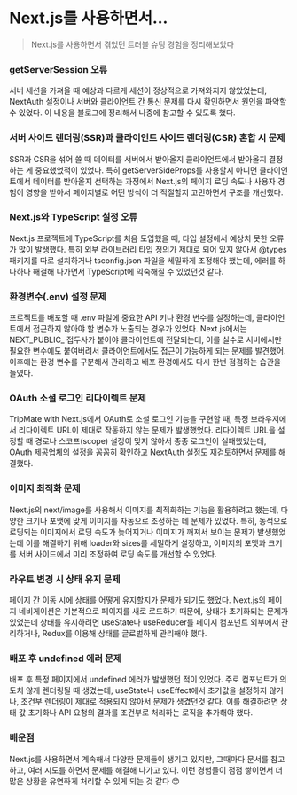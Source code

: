 # Next.js를 사용하면서...

> Next.js를 사용하면서 겪었던 트러블 슈팅 경험을 정리해보았다



### getServerSession 오류
서버 세션을 가져올 때 예상과 다르게 세션이 정상적으로 가져와지지 않았었는데, NextAuth 설정이나 서버와 클라이언트 간 통신 문제를 다시 확인하면서 원인을 파악할 수 있었다. 이 내용을 블로그에 정리해서 나중에 참고할 수 있도록 했다.


### 서버 사이드 렌더링(SSR)과 클라이언트 사이드 렌더링(CSR) 혼합 시 문제
SSR과 CSR을 섞어 쓸 때 데이터를 서버에서 받아올지 클라이언트에서 받아올지 결정하는 게 중요했었적이 있었다. 
특히 getServerSideProps를 사용할지 아니면 클라이언트에서 데이터를 받아올지 선택하는 과정에서 Next.js의 페이지 로딩 속도나 사용자 경험이 영향을 받아서 페이지별로 어떤 방식이 더 적절할지 고민하면서 구조를 개선했다.


### Next.js와 TypeScript 설정 오류
Next.js 프로젝트에 TypeScript를 처음 도입했을 때, 타입 설정에서 예상치 못한 오류가 많이 발생했다. 특히 외부 라이브러리 타입 정의가 제대로 되어 있지 않아서 @types 패키지를 따로 설치하거나 tsconfig.json 파일을 세밀하게 조정해야 했는데, 에러를 하나하나 해결해 나가면서 TypeScript에 익숙해질 수 있었던것 같다.

### 환경변수(.env) 설정 문제
프로젝트를 배포할 때 .env 파일에 중요한 API 키나 환경 변수를 설정하는데, 클라이언트에서 접근하지 않아야 할 변수가 노출되는 경우가 있었다. Next.js에서는 NEXT_PUBLIC_ 접두사가 붙어야 클라이언트에 전달되는데, 이를 실수로 서버에서만 필요한 변수에도 붙여버려서 클라이언트에서도 접근이 가능하게 되는 문제를 발견했어. 이후에는 환경 변수를 구분해서 관리하고 배포 환경에서도 다시 한번 점검하는 습관을 들였다.


### OAuth 소셜 로그인 리다이렉트 문제
TripMate with Next.js에서 OAuth로 소셜 로그인 기능을 구현할 때, 특정 브라우저에서 리다이렉트 URL이 제대로 작동하지 않는 문제가 발생했었다. 
리다이렉트 URL을 설정할 때 경로나 스코프(scope) 설정이 맞지 않아서 종종 로그인이 실패했었는데, OAuth 제공업체의 설정을 꼼꼼히 확인하고 NextAuth 설정도 재검토하면서 문제를 해결했다.


### 이미지 최적화 문제
Next.js의 next/image를 사용해서 이미지를 최적화하는 기능을 활용하려고 했는데, 다양한 크기나 포맷에 맞게 이미지를 자동으로 조정하는 데 문제가 있었다. 특히, 동적으로 로딩되는 이미지에서 로딩 속도가 늦어지거나 이미지가 깨져서 보이는 문제가 발생했었는데 이를 해결하기 위해 loader와 sizes를 세밀하게 설정하고, 이미지의 포맷과 크기를 서버 사이드에서 미리 조정하여 로딩 속도를 개선할 수 있었다.


### 라우트 변경 시 상태 유지 문제
페이지 간 이동 시에 상태를 어떻게 유지할지가 문제가 되기도 했었다. Next.js의 페이지 네비게이션은 기본적으로 페이지를 새로 로드하기 때문에, 상태가 초기화되는 문제가 있었는데 상태를 유지하려면 useState나 useReducer를 페이지 컴포넌트 외부에서 관리하거나, Redux를 이용해 상태를 글로벌하게 관리해야 했다.


### 배포 후 undefined 에러 문제
배포 후 특정 페이지에서 undefined 에러가 발생했던 적이 있었다. 주로 컴포넌트가 의도치 않게 렌더링될 때 생겼는데, useState나 useEffect에서 초기값을 설정하지 않거나, 조건부 렌더링이 제대로 적용되지 않아서 문제가 생겼던것 같다. 이를 해결하려면 상태 값 초기화나 API 요청의 결과를 조건부로 처리하는 로직을 추가해야 했다.


### 배운점
Next.js를 사용하면서 계속해서 다양한 문제들이 생기고 있지만, 그때마다 문서를 참고하고, 여러 시도를 하면서 문제를 해결해 나가고 있다.
이런 경험들이 점점 쌓이면서 더 많은 상황을 유연하게 처리할 수 있게 되는 것 같다 😊
